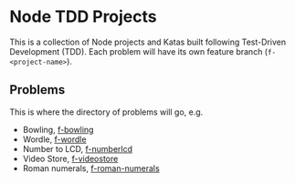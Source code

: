 # Node TDD Projects

This is a collection of Node projects and Katas built following Test-Driven Development (TDD).
Each problem will have its own feature branch (`f-<project-name>`).

## Problems

This is where the directory of problems will go, e.g.

- Bowling, [f-bowling](https://github.com/lewiscj97/node-tdd-projects/tree/f-bowling)
- Wordle, [f-wordle](https://github.com/lewiscj97/node-tdd-projects/tree/f-wordle?tab=readme-ov-file)
- Number to LCD, [f-numberlcd](https://github.com/lewiscj97/node-tdd-projects/tree/f-numberlcd?tab=readme-ov-file)
- Video Store, [f-videostore](https://github.com/lewiscj97/node-tdd-projects/tree/f-videostore)
- Roman numerals, [f-roman-numerals](https://github.com/lewiscj97/node-tdd-projects/tree/f-roman-numerals?tab=readme-ov-file)
